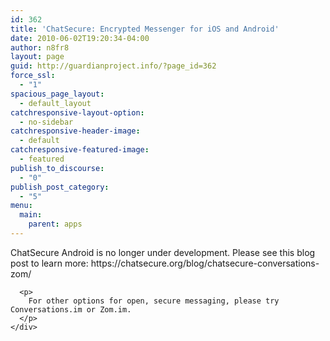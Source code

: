 ```yaml
---
id: 362
title: 'ChatSecure: Encrypted Messenger for iOS and Android'
date: 2010-06-02T19:20:34-04:00
author: n8fr8
layout: page
guid: http://guardianproject.info/?page_id=362
force_ssl:
  - "1"
spacious_page_layout:
  - default_layout
catchresponsive-layout-option:
  - no-sidebar
catchresponsive-header-image:
  - default
catchresponsive-featured-image:
  - featured
publish_to_discourse:
  - "0"
publish_post_category:
  - "5"
menu:
  main:
    parent: apps
---
```

<div class="intro-header">
</div>

<div class="content-section-a">
</div>

<div class="content-section-a">
  <div class="container">
    <div class="row">
      <p>
        ChatSecure Android is no longer under development. Please see this blog post to learn more: https://chatsecure.org/blog/chatsecure-conversations-zom/
      </p>
      
      <p>
        For other options for open, secure messaging, please try Conversations.im or Zom.im.
      </p>
    </div>
  </div>
</div>

&nbsp;